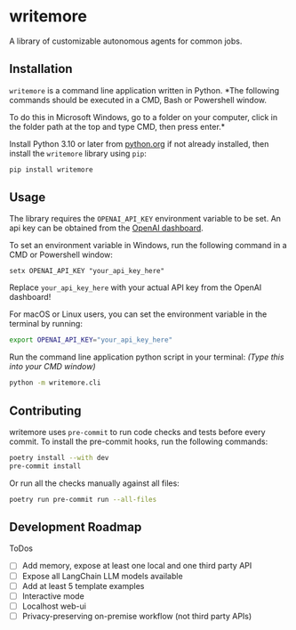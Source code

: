 # writemore

A library of customizable autonomous agents for common jobs.

## Installation

`writemore` is a command line application written in Python.
*The following commands should be executed in a CMD, Bash or Powershell window. 

To do this in Microsoft Windows, go to a folder on your computer, click in the folder path at the top and type CMD, then press enter.*

Install Python 3.10 or later from [python.org](https://www.python.org/downloads/) if not already installed, then install the `writemore` library using `pip`:

```bash
pip install writemore
```

## Usage

The library requires the `OPENAI_API_KEY` environment variable to be set. An api key can be obtained from
the [OpenAI dashboard](https://platform.openai.com/account/api-keys).

To set an environment variable in Windows, run the following command in a CMD or Powershell window:

```
setx OPENAI_API_KEY "your_api_key_here"
```

Replace `your_api_key_here` with your actual API key from the OpenAI dashboard!

For macOS or Linux users, you can set the environment variable in the terminal by running:

```bash
export OPENAI_API_KEY="your_api_key_here"
```

Run the command line application python script in your terminal:
*(Type this into your CMD window)*

```bash
python -m writemore.cli
```

## Contributing

writemore uses `pre-commit` to run code checks and tests before every commit. To install the pre-commit hooks, run the following commands:

```bash
poetry install --with dev
pre-commit install
```

Or run all the checks manually against all files:

```bash
poetry run pre-commit run --all-files
```

## Development Roadmap

ToDos

- [ ] Add memory, expose at least one local and one third party API
- [ ] Expose all LangChain LLM models available
- [ ] Add at least 5 template examples
- [ ] Interactive mode
- [ ] Localhost web-ui
- [ ] Privacy-preserving on-premise workflow (not third party APIs)
